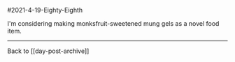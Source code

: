 #2021-4-19-Eighty-Eighth

I'm considering making monksfruit-sweetened mung gels as a novel food item.

---
Back to [[day-post-archive]]